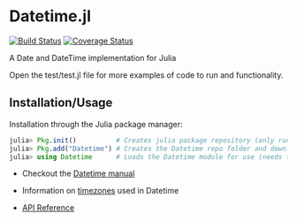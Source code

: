 Datetime.jl
=======
[![Build Status](https://travis-ci.org/quinnj/Datetime.jl.png)](https://travis-ci.org/quinnj/Datetime.jl)
[![Coverage Status](https://img.shields.io/coveralls/quinnj/Dates.jl.svg)](https://coveralls.io/r/quinnj/Datetime.jl)

A Date and DateTime implementation for Julia

Open the test/test.jl file for more examples of code to run and functionality.

Installation/Usage
--
Installation through the Julia package manager:
```julia
julia> Pkg.init()          # Creates julia package repository (only runs once for all packages)
julia> Pkg.add("Datetime") # Creates the Datetime repo folder and downloads the Datetime package
julia> using Datetime      # Loads the Datetime module for use (needs to be run with each new Julia instance)
```


* Checkout the [Datetime manual](https://github.com/quinnj/Datetime.jl/wiki/Datetime-Manual)

* Information on [timezones](https://github.com/quinnj/Datetime.jl/wiki/Timezone-Information) used in Datetime

* [API Reference](https://github.com/quinnj/Datetime.jl/wiki/API-Reference)
